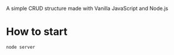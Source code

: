 A simple CRUD structure made with Vanilla JavaScript and Node.js

# How to start

```bash
node server
```